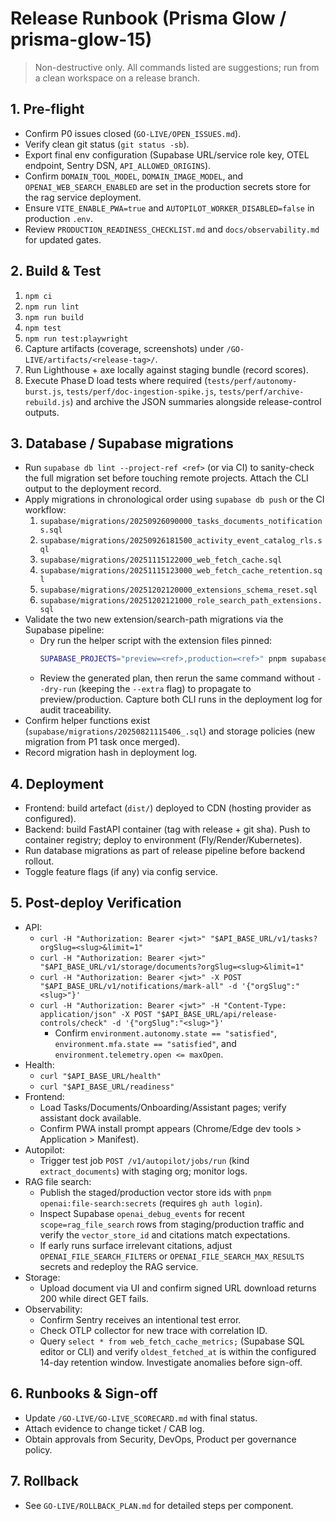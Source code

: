 # Release Runbook (Prisma Glow / prisma-glow-15)

> Non-destructive only. All commands listed are suggestions; run from a clean workspace on a release branch.

## 1. Pre-flight
- Confirm P0 issues closed (`GO-LIVE/OPEN_ISSUES.md`).
- Verify clean git status (`git status -sb`).
- Export final env configuration (Supabase URL/service role key, OTEL endpoint, Sentry DSN, `API_ALLOWED_ORIGINS`).
- Confirm `DOMAIN_TOOL_MODEL`, `DOMAIN_IMAGE_MODEL`, and `OPENAI_WEB_SEARCH_ENABLED` are set in the production secrets store for the rag service deployment.
- Ensure `VITE_ENABLE_PWA=true` and `AUTOPILOT_WORKER_DISABLED=false` in production `.env`.
- Review `PRODUCTION_READINESS_CHECKLIST.md` and `docs/observability.md` for updated gates.

## 2. Build & Test
1. `npm ci`
2. `npm run lint`
3. `npm run build`
4. `npm test`
5. `npm run test:playwright`
6. Capture artifacts (coverage, screenshots) under `/GO-LIVE/artifacts/<release-tag>/`.
7. Run Lighthouse + axe locally against staging bundle (record scores).
8. Execute Phase D load tests where required (`tests/perf/autonomy-burst.js`,
   `tests/perf/doc-ingestion-spike.js`, `tests/perf/archive-rebuild.js`) and
   archive the JSON summaries alongside release-control outputs.

## 3. Database / Supabase migrations
- Run `supabase db lint --project-ref <ref>` (or via CI) to sanity-check the full migration set before touching remote projects. Attach the CLI output to the deployment record.
- Apply migrations in chronological order using `supabase db push` or the CI workflow:
  1. `supabase/migrations/20250926090000_tasks_documents_notifications.sql`
  2. `supabase/migrations/20250926181500_activity_event_catalog_rls.sql`
  3. `supabase/migrations/20251115122000_web_fetch_cache.sql`
  4. `supabase/migrations/20251115123000_web_fetch_cache_retention.sql`
  5. `supabase/migrations/20251202120000_extensions_schema_reset.sql`
  6. `supabase/migrations/20251202121000_role_search_path_extensions.sql`
- Validate the two new extension/search-path migrations via the Supabase pipeline:
  - Dry run the helper script with the extension files pinned:
    ```bash
    SUPABASE_PROJECTS="preview=<ref>,production=<ref>" pnpm supabase:migrate:web-cache --dry-run --extra=20251202120000_extensions_schema_reset.sql,20251202121000_role_search_path_extensions.sql
    ```
  - Review the generated plan, then rerun the same command without `--dry-run` (keeping the `--extra` flag) to propagate to preview/production. Capture both CLI runs in the deployment log for audit traceability.
- Confirm helper functions exist (`supabase/migrations/20250821115406_.sql`) and storage policies (new migration from P1 task once merged).
- Record migration hash in deployment log.

## 4. Deployment
- Frontend: build artefact (`dist/`) deployed to CDN (hosting provider as configured).
- Backend: build FastAPI container (tag with release + git sha). Push to container registry; deploy to environment (Fly/Render/Kubernetes).
- Run database migrations as part of release pipeline before backend rollout.
- Toggle feature flags (if any) via config service.

## 5. Post-deploy Verification
- API:
  - `curl -H "Authorization: Bearer <jwt>" "$API_BASE_URL/v1/tasks?orgSlug=<slug>&limit=1"`
  - `curl -H "Authorization: Bearer <jwt>" "$API_BASE_URL/v1/storage/documents?orgSlug=<slug>&limit=1"`
  - `curl -H "Authorization: Bearer <jwt>" -X POST "$API_BASE_URL/v1/notifications/mark-all" -d '{"orgSlug":"<slug>"}'`
  - `curl -H "Authorization: Bearer <jwt>" -H "Content-Type: application/json" -X POST "$API_BASE_URL/api/release-controls/check" -d '{"orgSlug":"<slug>"}'`
    - Confirm `environment.autonomy.state == "satisfied"`, `environment.mfa.state == "satisfied"`, and `environment.telemetry.open <= maxOpen`.
- Health:
  - `curl "$API_BASE_URL/health"`
  - `curl "$API_BASE_URL/readiness"`
- Frontend:
  - Load Tasks/Documents/Onboarding/Assistant pages; verify assistant dock available.
  - Confirm PWA install prompt appears (Chrome/Edge dev tools > Application > Manifest).
- Autopilot:
  - Trigger test job `POST /v1/autopilot/jobs/run` (kind `extract_documents`) with staging org; monitor logs.
- RAG file search:
  - Publish the staged/production vector store ids with `pnpm openai:file-search:secrets` (requires `gh auth login`).
  - Inspect Supabase `openai_debug_events` for recent `scope=rag_file_search` rows from staging/production traffic and verify the `vector_store_id` and citations match expectations.
  - If early runs surface irrelevant citations, adjust `OPENAI_FILE_SEARCH_FILTERS` or `OPENAI_FILE_SEARCH_MAX_RESULTS` secrets and redeploy the RAG service.
- Storage:
  - Upload document via UI and confirm signed URL download returns 200 while direct GET fails.
- Observability:
  - Confirm Sentry receives an intentional test error.
  - Check OTLP collector for new trace with correlation ID.
  - Query `select * from web_fetch_cache_metrics;` (Supabase SQL editor or CLI) and verify `oldest_fetched_at` is within the configured 14-day retention window. Investigate anomalies before sign-off.

## 6. Runbooks & Sign-off
- Update `/GO-LIVE/GO-LIVE_SCORECARD.md` with final status.
- Attach evidence to change ticket / CAB log.
- Obtain approvals from Security, DevOps, Product per governance policy.

## 7. Rollback
- See `GO-LIVE/ROLLBACK_PLAN.md` for detailed steps per component.
